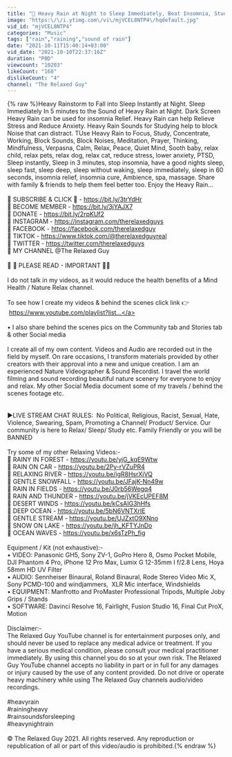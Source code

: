 ```yaml
---
title: "🔴 Heavy Rain at Night to Sleep Immediately, Beat Insomnia, Study, Relax, Block Noise. 24\/7 Raining"
image: "https:\/\/i.ytimg.com\/vi\/mjVCEL8NTP4\/hqdefault.jpg"
vid_id: "mjVCEL8NTP4"
categories: "Music"
tags: ["rain","raining","sound of rain"]
date: "2021-10-11T15:40:14+03:00"
vid_date: "2021-10-10T22:37:16Z"
duration: "P0D"
viewcount: "10203"
likeCount: "160"
dislikeCount: "4"
channel: "The Relaxed Guy"
---
```

{% raw %}Heavy Rainstorm to Fall into Sleep Instantly at Night. Sleep Immediately In 5 minutes to the Sound of Heavy Rain at Night. Dark Screen Heavy Rain can be used for insomnia Relief. Heavy Rain can help Relieve Stress and Reduce Anxiety. Heavy Rain Sounds for Studying help to block Noise that can distract. TUse Heavy Rain to Focus, Study, Concentrate, Working, Block Sounds, Block Noises, Meditation, Prayer, Thinking, Mindfulness, Verpasna, Calm, Relax, Peace, Quiet Mind, Sooth baby, relax child, relax pets, relax dog, relax cat, reduce stress, lower anxiety, PTSD, Sleep instantly, Sleep in 3 minutes, stop insomnia, have a good nights sleep, sleep fast, sleep deep, sleep without waking, sleep immediately, sleep in 60 seconds, insomnia relief, insomnia cure, Ambience, spa, massage. Share with family &amp; friends to help them feel better too. Enjoy the Heavy Rain...<br /><br />🌿 SUBSCRIBE &amp; CLICK 🔔 - <a rel="nofollow" target="blank" href="https://bit.ly/3trYdHr">https://bit.ly/3trYdHr</a><br />🌿 BECOME MEMBER - <a rel="nofollow" target="blank" href="https://bit.ly/3jYAJX7">https://bit.ly/3jYAJX7</a><br />🌿 DONATE - <a rel="nofollow" target="blank" href="https://bit.ly/2rpKUf2">https://bit.ly/2rpKUf2</a><br />🌿 INSTAGRAM - <a rel="nofollow" target="blank" href="https://instagram.com/therelaxedguys">https://instagram.com/therelaxedguys</a> <br />🌿 FACEBOOK - <a rel="nofollow" target="blank" href="https://facebook.com/therelaxedguy">https://facebook.com/therelaxedguy</a><br />🌿 TIKTOK - <a rel="nofollow" target="blank" href="https://www.tiktok.com/@therelaxedguyreal">https://www.tiktok.com/@therelaxedguyreal</a><br />🌿 TWITTER - <a rel="nofollow" target="blank" href="https://twitter.com/therelaxedguys">https://twitter.com/therelaxedguys</a> <br />🌿 MY CHANNEL @The Relaxed Guy  <br /><br />🔴 🔴 PLEASE READ - IMPORTANT 🔴🔴<br /><br />I do not talk in my videos, as it would reduce the health benefits of a Mind Health / Nature Relax channel. <br /><br />To see how I create my videos &amp; behind the scenes click link 👉<br /> <a rel="nofollow" target="blank" href="https://www.youtube.com/playlist?list...">https://www.youtube.com/playlist?list...</a><br /><br />• I also share behind the scenes pics on the Community tab and Stories tab &amp; other Social media<br /><br />I create all of my own content. Videos and Audio are recorded out in the field by myself. On rare occasions, I transform materials provided by other creators with their approval into a new and unique creation. I am an experienced Nature Videographer &amp; Sound Recordist. I travel the world filming and sound recording beautiful nature scenery for everyone to enjoy and relax. My other Social Media document some of my travels / behind the scenes footage etc.<br /><br /><br />►LIVE STREAM CHAT RULES:  No Political, Religious, Racist, Sexual, Hate, Violence, Swearing, Spam, Promoting a Channel/ Product/ Service. Our community is here to Relax/ Sleep/ Study etc. Family Friendly or you will be BANNED<br /><br />Try some of my other Relaxing Videos:-<br />🌿 RAINY IN FOREST - <a rel="nofollow" target="blank" href="https://youtu.be/yjG_kqE9Wtw">https://youtu.be/yjG_kqE9Wtw</a><br />🌿 RAIN ON CAR - <a rel="nofollow" target="blank" href="https://youtu.be/2Py-rVZuPR4">https://youtu.be/2Py-rVZuPR4</a><br />🌿 RELAXING RIVER - <a rel="nofollow" target="blank" href="https://youtu.be/igR8HsrXjVQ">https://youtu.be/igR8HsrXjVQ</a><br />🌿 GENTLE SNOWFALL - <a rel="nofollow" target="blank" href="https://youtu.be/JFajK-Nn49w">https://youtu.be/JFajK-Nn49w</a><br />🌿 RAIN IN FIELDS - <a rel="nofollow" target="blank" href="https://youtu.be/J0rb56Wegq4">https://youtu.be/J0rb56Wegq4</a><br />🌿 RAIN AND THUNDER - <a rel="nofollow" target="blank" href="https://youtu.be/jVKEcUPEF8M">https://youtu.be/jVKEcUPEF8M</a><br />🌿 DESERT WINDS - <a rel="nofollow" target="blank" href="https://youtu.be/kCsAIG3hHfs">https://youtu.be/kCsAIG3hHfs</a><br />🌿 DEEP OCEAN - <a rel="nofollow" target="blank" href="https://youtu.be/5bN6VNTXrIE">https://youtu.be/5bN6VNTXrIE</a><br />🌿 GENTLE STREAM - <a rel="nofollow" target="blank" href="https://youtu.be/UJZxtO9XNno">https://youtu.be/UJZxtO9XNno</a><br />🌿 SNOW ON LAKE - <a rel="nofollow" target="blank" href="https://youtu.be/jh_KFTYJnDo">https://youtu.be/jh_KFTYJnDo</a><br />🌿 OCEAN WAVES - <a rel="nofollow" target="blank" href="https://youtu.be/x6sTzPh_fig">https://youtu.be/x6sTzPh_fig</a><br /><br />Equipment / Kit (not exhaustive):- <br />• VIDEO: Panasonic GH5, Sony ZV-1, GoPro Hero 8, Osmo Pocket Mobile, DJI Phantom 4 Pro, iPhone 12 Pro Max, Lumix G 12-35mm I f/2.8 Lens, Hoya 58mm HD UV Filter<br />• AUDIO: Sennheiser Binaural, Roland Binaural, Rode Stereo Video Mic X, Sony PCMD-100 and windjammers,  XLR Mic interface, Windshields<br />• EQUIPMENT: Manfrotto and ProMaster Professional Tripods, Multiple Joby Grips / Stands<br />• SOFTWARE: Davinci Resolve 16, Fairlight, Fusion Studio 16, Final Cut ProX, Motion<br /><br />Disclaimer:-<br />The Relaxed Guy YouTube channel is for entertainment purposes only, and should never be used to replace any medical advice or treatment. If you have a serious medical condition, please consult your medical practitioner immediately. By using this channel you do so at your own risk. The Relaxed Guy YouTube channel accepts no liability in part or in full for any damages or injury caused by the use of any content provided. Do not drive or operate heavy machinery while using The Relaxed Guy channels audio/video recordings.<br /><br />#heavyrain<br />#rainingheavy<br />#rainsoundsforsleeping<br />#heavynightrain<br /><br />© The Relaxed Guy 2021. All rights reserved. Any reproduction or republication of all or part of this video/audio is prohibited.{% endraw %}
